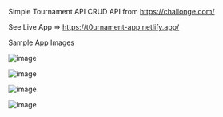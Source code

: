 Simple Tournament API CRUD
API from https://challonge.com/

See Live App => https://t0urnament-app.netlify.app/

Sample App Images

![image](https://user-images.githubusercontent.com/80327905/132612884-9e09d6c6-2d32-4c71-a799-ac11e4e606e2.png)

![image](https://user-images.githubusercontent.com/80327905/132613107-65495adf-7073-45a7-958b-9ef7ad8114c6.png)

![image](https://user-images.githubusercontent.com/80327905/132613138-8d54aa46-ff23-4ff8-ae51-4496dc8423fd.png)

![image](https://user-images.githubusercontent.com/80327905/132613175-56f5e430-384a-4abf-a6a6-64e5bbf0e490.png)


